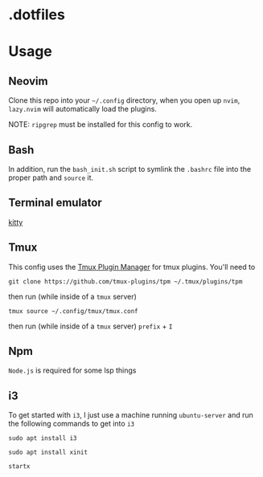 # .dotfiles

# Usage

## Neovim
Clone this repo into your `~/.config` directory, when you open up `nvim`, `lazy.nvim` will automatically load the plugins. 

NOTE: `ripgrep` must be installed for this config to work.

## Bash
In addition, run the `bash_init.sh` script to symlink the `.bashrc` file into the proper path and `source` it.

## Terminal emulator
[kitty](https://sw.kovidgoyal.net/kitty/)

## Tmux
This config uses the [Tmux Plugin Manager](https://github.com/tmux-plugins/tpm) for tmux plugins. You'll need to 
```
git clone https://github.com/tmux-plugins/tpm ~/.tmux/plugins/tpm
```
then run (while inside of a `tmux` server)
```
tmux source ~/.config/tmux/tmux.conf
```
then run (while inside of a `tmux` server)
`prefix` + `I`

## Npm
`Node.js` is required for some lsp things

## i3
To get started with `i3`, I just use a machine running `ubuntu-server` and run the following commands to get into `i3`
```
sudo apt install i3
```
```
sudo apt install xinit
```
```
startx
```
